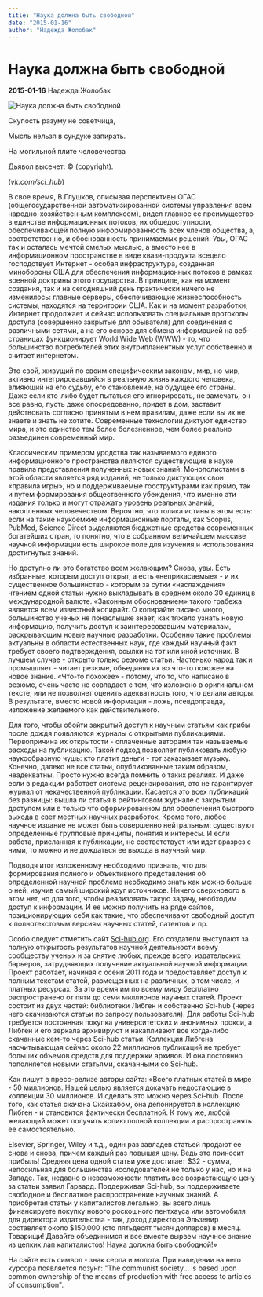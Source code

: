 ```yaml
---
title: "Наука должна быть свободной"
date: "2015-01-16"
author: "Надежда Жолобак"
---
```


# Наука должна быть свободной

**2015-01-16** Надежда Жолобак

![Наука должна быть свободной](https://pbs.twimg.com/profile_images/3093539166/e587c10f3268abd30b6bf149650072fa.png)

Скупость разуму не советчица,

Мысль нельзя в сундуке запирать.

На могильной плите человечества

Дьявол высечет: © (copyright).

(*vk.com/sci_hub*)

В свое время, В.Глушков, описывая перспективы ОГАС (общегосударственной автоматизированной системы управления всем народно-хозяйственным комплексом), видел главное ее преимущество в единстве информационных потоков, их общедоступности, обеспечивающей полную информированность всех членов общества, а, соответственно, и обоснованность принимаемых решений. Увы, ОГАС так и осталась мечтой смелых мыслью, а вместо нее в информационном пространстве в виде квази-продукта всецело господствует Интернет - особая инфраструктура, созданная минобороны США для обеспечения информационных потоков в рамках военной доктрины этого государства. В принципе, как на момент создания, так и на сегодняшний день практически ничего не изменилось: главные серверы, обеспечивающие жизнеспособность системы, находятся на территории США. Как и на момент разработки, Интернет продолжает и сейчас использовать специальные протоколы доступа (совершенно закрытые для обывателя) для соединения с различными сетями, а на его основе для обмена информацией на веб-страницах функционирует World Wide Web (WWW) - то, что большинство потребителей этих внутрипланентных услуг собственно и считает интернетом.

Это свой, живущий по своим специфическим законам, мир, но мир, активно интегрировавшийся в реальную жизнь каждого человека, влияющий на его судьбу, его становление, на будущее его страны. Даже если кто-либо будет пытаться его игнорировать, не замечать, он все равно, пусть даже опосредованно, придет в дом, заставит действовать согласно принятым в нем правилам, даже если вы их не знаете и знать не хотите. Современные технологии диктуют единство мира, и это единство тем более болезненное, чем более реально разъединен современный мир.

Классическим примером уродства так называемого единого информационного пространства являются существующие в науке правила представления полученных новых знаний. Монополистами в этой области является ряд изданий, не только диктующих свои «правила игры», но и поддерживаемые госструктурами как прямо, так и путем формирования общественного убеждения, что именно эти издания только и могут отражать уровень реальных знаний, накопленных человечеством. Вероятно, что толика истины в этом есть: если на такие наукоемкие информационные порталы, как Scopus, PubMed, Science Direct выделяются бюджетные средства современных богатейших стран, то понятно, что в собранном величайшем массиве научной информации есть широкое поле для изучения и использования достигнутых знаний.

Но доступно ли это богатство всем желающим? Снова, увы. Есть избранные, которым доступ открыт, а есть «неприкасаемые» - и их существенное большинство - которым за сутки «наслаждения» чтением одной статьи нужно выкладывать в среднем около 30 единиц в международной валюте. «Законным обоснованием» такого грабежа является всем известный копирайт. О копирайте писано много, большинство ученых не понаслышке знает, как тяжело узнать новую информацию, получить доступ к заинтересовавшим материалам, раскрывающим новые научные разработки. Особенно такие проблемы актуальны в области естественных наук, где каждый научный факт требует своего подтверждения, ссылки на тот или иной источник. В лучшем случае - открыто только резюме статьи. Частенько народ так и промышляет - читает резюме, объединяя их во что-то похожее на новое знание. «Что-то похожее» - потому, что то, что написано в резюме, очень часто не совпадает с тем, что изложено в оригинальном тексте, или не позволяет оценить адекватность того, что делали авторы. В результате, вместо новой информации - ложь, псевдоправда, изложение желаемого как действительного.

Для того, чтобы обойти закрытый доступ к научным статьям как грибы после дождя появляются журналы с открытыми публикациями. Первопричина их открытости - оплаченные авторами так называемые расходы на публикацию. Такой подход позволяет публиковать любую наукообразную чушь: кто платит деньги - тот заказывает музыку. Конечно, далеко не все статьи, опубликованные таким образом, неадекватны. Просто нужно всегда помнить о таких реалиях. И даже если в редакции работает система рецензирования, это не гарантирует журнал от некачественной публикации. Касается это всех публикаций без разницы: вышла ли статья в рейтинговом журнале с закрытым доступом или в только что сформированном для обеспечения быстрого выхода в свет местных научных разработок. Кроме того, любое научное издание не может быть совершенно нейтральным: существуют определенные групповые принципы, понятия и интересы. И если работа, присланная к публикации, не соответствует или идет вразрез с ними, то можно и не дождаться ее выхода в научный мир.

Подводя итог изложенному необходимо признать, что для формирования полного и объективного представления об определенной научной проблеме необходимо знать как можно больше о ней, изучив самый широкий круг источников. Ничего сверхнового в этом нет, но для того, чтобы реализовать такую задачу, необходим доступ к информации. И ее можно получить на ряде сайтов, позиционирующих себя как такие, что обеспечивают свободный доступ к полнотекстовым версиям научных статей, патентов и пр.

Особо следует отметить сайт [Sci-hub.org](http://sci-hub.org/). Его создатели выступают за полную открытость результатов научной деятельности всему сообществу ученых и за снятие любых, прежде всего, издательских барьеров, затрудняющих получение актуальной научной информации. Проект работает, начиная с осени 2011 года и предоставляет доступ к полным текстам статей, размещенных на различных, в том числе, и платных ресурсах. За это время им по всему миру бесплатно распространено от пяти до семи миллионов научных статей. Проект состоит из двух частей: библиотеки Либген и собственно Sci-hub (через него скачиваются статьи по запросу пользователя). Для работы Sci-hub требуется постоянная покупка университетских и анонимных прокси, а Либген и его зеркала архивируют и накапливают все когда-либо скачанные кем-то через Sci-hub статьи. Коллекция Либгена насчитывающая сейчас около 22 миллионов публикаций не требует больших объемов средств для поддержки архивов. И она постоянно пополняется новыми статьями, скачанными со Sci-hub.

Как пишут в пресс-релизе авторы сайта: «Всего платных статей в мире - 50 миллионов. Нашей целью является докачать недостающие в коллекции 30 миллионов. И сделать это можно через Sci-hub. После того, как статья скачана Скайхабом, она депонируется в коллекцию Либген - и становится фактически бесплатной. К тому же, любой желающий может получить копию полной коллекции и распространять ее самостоятельно.

Elsevier, Springer, Wiley и т.д., один раз завладев статьей продают ее снова и снова, причем каждый раз повышая цену. Ведь это приносит прибыль! Средняя цена одной статьи уже достигает $32 - сумма, непосильная для большинства исследователей не только у нас, но и на Западе. Так, недавно о невозможности платить все возрастающую цену за статьи заявил Гарвард. Поддерживая Sci-hub, вы поддерживаете свободное и бесплатное распространение научных знаний. А приобретая статьи у капиталистов легально, вы всего лишь финансируете покупку нового роскошного пентхауса или автомобиля для директора издательства - так, доход директора Эльзевир составляет около $150,000 (сто пятьдесят тысяч долларов) в месяц. Товарищи! Давайте объединимся и все вместе вырвем научное знание из цепких лап капиталистов! Наука должна быть свободной!»

На сайте есть символ - знак серпа и молота. При наведении на него курсора появляется лозунг: "The communist society... is based upon common ownership of the means of production with free access to articles of consumption".